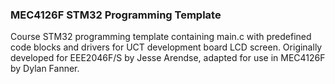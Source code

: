 ### MEC4126F STM32 Programming Template
Course STM32 programming template containing main.c with predefined code blocks and drivers for UCT development board LCD screen. Originally developed for EEE2046F/S by Jesse Arendse, adapted for use in MEC4126F by Dylan Fanner.
